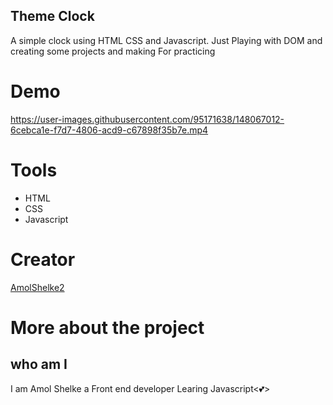 ## Theme Clock

A simple clock using HTML CSS and Javascript. Just Playing with DOM and creating some projects and making For practicing

# Demo


https://user-images.githubusercontent.com/95171638/148067012-6cebca1e-f7d7-4806-acd9-c67898f35b7e.mp4



# Tools
- HTML
- CSS
- Javascript

# Creator
[AmolShelke2](https://github.com/AmolShelke2)


# More about the project

## who am I

I am Amol Shelke a Front end developer Learing Javascript<💕>
